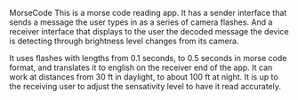 MorseCode
This is a morse code reading app. It has a sender interface that sends a message the user types in as a series of camera flashes. And a receiver interface that displays to the user the decoded message the device is detecting through brightness level changes from its camera.

It uses flashes with lengths from 0.1 seconds, to 0.5 seconds in morse code format, and translates it to english on the receiver end of the app. It can work at distances from 30 ft in daylight, to about 100 ft at night. It is up to the receiving user to adjust the sensativity level to have it read accurately.
